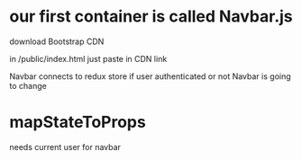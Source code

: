 # our first container is called Navbar.js

download Bootstrap CDN

in /public/index.html just paste in CDN link

Navbar connects to redux store if user authenticated or not Navbar is going to change

# mapStateToProps

needs current user for navbar



